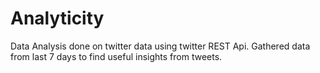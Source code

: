 # Analyticity

Data Analysis done on twitter data using twitter REST Api. Gathered data from last 7 days to find useful insights from tweets.
